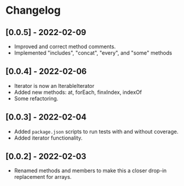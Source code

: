 # Changelog

## [0.0.5] - 2022-02-09

- Improved and correct method comments.
- Implemented "includes", "concat", "every", and "some" methods

## [0.0.4] - 2022-02-06

- Iterator is now an IterableIterator
- Added new methods: at, forEach, finxIndex, indexOf
- Some refactoring.

## [0.0.3] - 2022-02-04

- Added `package.json` scripts to run tests with and without coverage.
- Added iterator functionality.

## [0.0.2] - 2022-02-03

- Renamed methods and members to make this a closer drop-in replacement for arrays.

